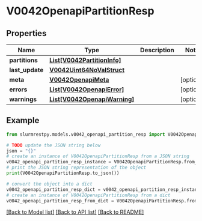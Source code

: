 # V0042OpenapiPartitionResp


## Properties

Name | Type | Description | Notes
------------ | ------------- | ------------- | -------------
**partitions** | [**List[V0042PartitionInfo]**](V0042PartitionInfo.md) |  |
**last_update** | [**V0042Uint64NoValStruct**](V0042Uint64NoValStruct.md) |  |
**meta** | [**V0042OpenapiMeta**](V0042OpenapiMeta.md) |  | [optional]
**errors** | [**List[V0042OpenapiError]**](V0042OpenapiError.md) |  | [optional]
**warnings** | [**List[V0042OpenapiWarning]**](V0042OpenapiWarning.md) |  | [optional]

## Example

```python
from slurmrestpy.models.v0042_openapi_partition_resp import V0042OpenapiPartitionResp

# TODO update the JSON string below
json = "{}"
# create an instance of V0042OpenapiPartitionResp from a JSON string
v0042_openapi_partition_resp_instance = V0042OpenapiPartitionResp.from_json(json)
# print the JSON string representation of the object
print(V0042OpenapiPartitionResp.to_json())

# convert the object into a dict
v0042_openapi_partition_resp_dict = v0042_openapi_partition_resp_instance.to_dict()
# create an instance of V0042OpenapiPartitionResp from a dict
v0042_openapi_partition_resp_from_dict = V0042OpenapiPartitionResp.from_dict(v0042_openapi_partition_resp_dict)
```
[[Back to Model list]](../README.md#documentation-for-models) [[Back to API list]](../README.md#documentation-for-api-endpoints) [[Back to README]](../README.md)


